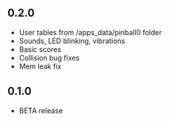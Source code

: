 ## 0.2.0

- User tables from /apps_data/pinball0 folder
- Sounds, LED blinking, vibrations
- Basic scores
- Collision bug fixes
- Mem leak fix

## 0.1.0

- BETA release
